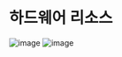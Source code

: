 # 하드웨어 리소스

![image](https://user-images.githubusercontent.com/59350891/103666952-a5d97200-4fb8-11eb-91a2-17c4ea6719e4.png)
![image](https://user-images.githubusercontent.com/59350891/103666965-a8d46280-4fb8-11eb-8526-781a9e5e56aa.png)